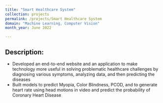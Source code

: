 ```yaml
---
title: "Smart Healthcare System"
collection: projects
permalink: /projects/Smart Healthcare System
domain: "Machine Learning, Computer Vision"
month_year: June 2022

---
```

## Description:

- Developed an end-to-end website and an application to make technology more useful in solving problematic healthcare challenges by diagnosing various symptoms, analyzing data, and then predicting the diseases
- Built models to predict Myopia, Color Blindness, PCOD, and to generate heart rate using head motions in video and predict the probability of Coronary Heart Disease
